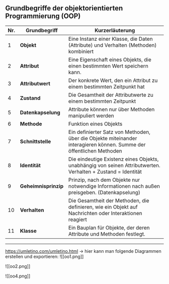 
## Grundbegriffe der objektorientierten Programmierung (OOP)

| Nr. | Grundbegriff         | Kurzerläuterung                                                                                                      |
| --- | -------------------- | -------------------------------------------------------------------------------------------------------------------- |
| 1   | **Objekt**           | Eine Instanz einer Klasse, die Daten (Attribute) und Verhalten (Methoden) kombiniert                                 |
| 2   | **Attribut**         | Eine Eigenschaft eines Objekts, die einen bestimmten Wert speichern kann.                                            |
| 3   | **Attributwert**     | Der konkrete Wert, den ein Attribut zu einem bestimmten Zeitpunkt hat                                                |
| 4   | **Zustand**          | Die Gesamtheit der Attributwerte zu einem bestimmten Zeitpunkt                                                       |
| 5   | **Datenkapselung**   | Attribute können nur über Methoden manipuliert werden                                                                |
| 6   | **Methode**          | Funktion eines Objekts                                                                                               |
| 7   | **Schnittstelle**    | Ein definierter Satz von Methoden, über die Objekte miteinander interagieren können. Summe der öffentlichen Methoden |
| 8   | **Identität**        | Die eindeutige Existenz eines Objekts, unabhängig von seinen Attributwerten. Verhalten + Zustand = Identität         |
| 9   | **Geheimnisprinzip** | Prinzip, nach dem Objekte nur notwendige Informationen nach außen preisgeben. (Datenkapselung)                       |
| 10  | **Verhalten**        | Die Gesamtheit der Methoden, die definieren, wie ein Objekt auf Nachrichten oder Interaktionen reagiert              |
| 11  | **Klasse**           | Ein Bauplan für Objekte, der deren Attribute und Methoden festlegt.                                                  |

---
https://umletino.com/umletino.html
-> hier kann man folgende Diagrammen erstellen und exportieren: 
![[oo1.png]]

![[oo2.png]]

![[oo4.png]]